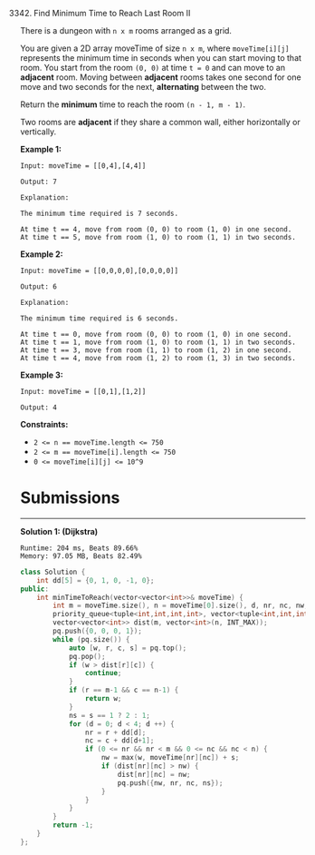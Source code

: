 3342. Find Minimum Time to Reach Last Room II

There is a dungeon with `n x m` rooms arranged as a grid.

You are given a 2D array moveTime of size `n x m`, where `moveTime[i][j]` represents the minimum time in seconds when you can start moving to that room. You start from the room `(0, 0)` at time `t = 0` and can move to an **adjacent** room. Moving between **adjacent** rooms takes one second for one move and two seconds for the next, **alternating** between the two.

Return the **minimum** time to reach the room `(n - 1, m - 1)`.

Two rooms are **adjacent** if they share a common wall, either horizontally or vertically.

 

**Example 1:**
```
Input: moveTime = [[0,4],[4,4]]

Output: 7

Explanation:

The minimum time required is 7 seconds.

At time t == 4, move from room (0, 0) to room (1, 0) in one second.
At time t == 5, move from room (1, 0) to room (1, 1) in two seconds.
```

**Example 2:**
```
Input: moveTime = [[0,0,0,0],[0,0,0,0]]

Output: 6

Explanation:

The minimum time required is 6 seconds.

At time t == 0, move from room (0, 0) to room (1, 0) in one second.
At time t == 1, move from room (1, 0) to room (1, 1) in two seconds.
At time t == 3, move from room (1, 1) to room (1, 2) in one second.
At time t == 4, move from room (1, 2) to room (1, 3) in two seconds.
```

**Example 3:**
```
Input: moveTime = [[0,1],[1,2]]

Output: 4
```
 

**Constraints:**

* `2 <= n == moveTime.length <= 750`
* `2 <= m == moveTime[i].length <= 750`
* `0 <= moveTime[i][j] <= 10^9`

# Submissions
---
**Solution 1: (Dijkstra)**
```
Runtime: 204 ms, Beats 89.66%
Memory: 97.05 MB, Beats 82.49%
```
```c++
class Solution {
    int dd[5] = {0, 1, 0, -1, 0};
public:
    int minTimeToReach(vector<vector<int>>& moveTime) {
        int m = moveTime.size(), n = moveTime[0].size(), d, nr, nc, nw, ns;
        priority_queue<tuple<int,int,int,int>, vector<tuple<int,int,int,int>>, greater<>> pq;
        vector<vector<int>> dist(m, vector<int>(n, INT_MAX));
        pq.push({0, 0, 0, 1});
        while (pq.size()) {
            auto [w, r, c, s] = pq.top();
            pq.pop();
            if (w > dist[r][c]) {
                continue;
            }
            if (r == m-1 && c == n-1) {
                return w;
            }
            ns = s == 1 ? 2 : 1;
            for (d = 0; d < 4; d ++) {
                nr = r + dd[d];
                nc = c + dd[d+1];
                if (0 <= nr && nr < m && 0 <= nc && nc < n) {
                    nw = max(w, moveTime[nr][nc]) + s;
                    if (dist[nr][nc] > nw) {
                        dist[nr][nc] = nw;
                        pq.push({nw, nr, nc, ns});
                    }
                }
            }
        }
        return -1;
    }
};
```
